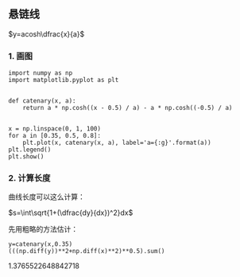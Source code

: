 ## 悬链线

$y=acosh\dfrac{x}{a}$  

### 1. 画图
```
import numpy as np
import matplotlib.pyplot as plt


def catenary(x, a):
    return a * np.cosh((x - 0.5) / a) - a * np.cosh((-0.5) / a)


x = np.linspace(0, 1, 100)
for a in [0.35, 0.5, 0.8]:
    plt.plot(x, catenary(x, a), label='a={:g}'.format(a))
plt.legend()
plt.show()
```

### 2. 计算长度

曲线长度可以这么计算：  

$s=\int\sqrt{1+(\dfrac{dy}{dx})^2}dx$  

先用粗略的方法估计：

```
y=catenary(x,0.35)
(((np.diff(y))**2+np.diff(x)**2)**0.5).sum()
```
1.3765522648842718  
